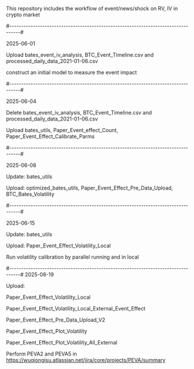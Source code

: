 This repository includes the workflow of event/news/shock on RV, IV in crypto market

#----------------------------------------------------------------------------------#

2025-06-01

Upload bates_event_iv_analysis, BTC_Event_Timeline.csv and processed_daily_data_2021-01-06.csv

construct an initial model to measure the event impact

#----------------------------------------------------------------------------------#

2025-06-04

Delete bates_event_iv_analysis, BTC_Event_Timeline.csv and processed_daily_data_2021-01-06.csv

Upload bates_utils, Paper_Event_effect_Count, Paper_Event_Effect_Calibrate_Parms

#----------------------------------------------------------------------------------#

2025-06-08

Update: bates_utils

Upload: optimized_bates_utils, Paper_Event_Effect_Pre_Data_Upload, BTC_Bates_Volatility

#----------------------------------------------------------------------------------#

2025-06-15

Update: bates_utils

Upload: Paper_Event_Effect_Volatility_Local

Run volatility calibration by parallel running and in local

#----------------------------------------------------------------------------------#
2025-06-19

Upload: 

Paper_Event_Effect_Volatility_Local

Paper_Event_Effect_Volatility_Local_External_Event_Effect

Paper_Event_Effect_Pre_Data_Upload_V2

Paper_Event_Effect_Plot_Volatility

Paper_Event_Effect_Plot_Volatility_All_External


Perform PEVA2 and PEVA5 in https://wuqiongisu.atlassian.net/jira/core/projects/PEVA/summary
